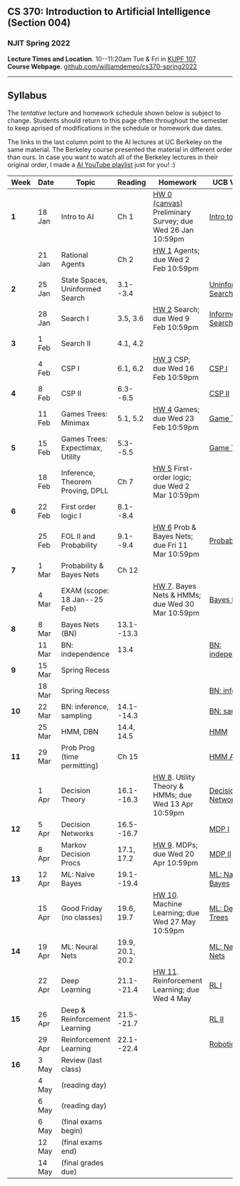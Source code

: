 ## CS 370: Introduction to Artificial Intelligence (Section 004)

### NJIT Spring 2022

**Lecture Times and Location**. 10--11:20am Tue & Fri in [KUPF 107][]  
**Course Webpage**. [github.com/williamdemeo/cs370-spring2022](https://github.com/williamdemeo/cs370-spring2022)

---

## Syllabus

The *tentative* lecture and homework schedule shown below is subject to change.  Students should return to this page often throughout the semester to keep aprised of modifications in the schedule or homework due dates.

The links in the last column point to the AI lectures at UC Berkeley on the same material.
The Berkeley course presented the material in different order than ours. In case you want to watch all of the Berkeley lectures in their original order, I made
a [AI YouTube playlist](https://youtube.com/playlist?list=PL5FJyaC2WsVndQJI9QtEhIMG2w8pYLN9u) just for you! :)


| **Week** | **Date** | **Topic**                        | **Reading**      | **Homework**                                                 | **UCB Videos**        |
|----------|----------|----------------------------------|------------------|--------------------------------------------------------------|-----------------------|
| **1**    | 18 Jan   | Intro to AI                      | Ch 1             | [HW 0 (canvas)][] Preliminary Survey; due Wed 26 Jan 10:59pm | [Intro to AI][]       |
|          | 21 Jan   | Rational Agents                  | Ch 2             | [HW 1][] Agents; due Wed 2 Feb 10:59pm                       |                       |
| **2**    | 25 Jan   | State Spaces, Uninformed Search  | 3.1--3.4         |                                                              | [Uninformed Search][] |
|          | 28 Jan   | Search I                         | 3.5, 3.6         | [HW 2][] Search; due Wed 9 Feb 10:59pm                       | [Informed Search][]   |
| **3**    | 1 Feb    | Search II                        | 4.1, 4.2         |                                                              |                       |
|          | 4 Feb    | CSP I                            | 6.1, 6.2         | [HW 3][] CSP; due Wed 16 Feb 10:59pm                         | [CSP I][]             |
| **4**    | 8 Feb    | CSP II                           | 6.3--6.5         |                                                              | [CSP II][]            |
|          | 11 Feb   | Games Trees: Minimax             | 5.1, 5.2         | [HW 4][] Games; due Wed 23 Feb 10:59pm                       | [Game Trees I][]      |
| **5**    | 15 Feb   | Games Trees: Expectimax, Utility | 5.3--5.5         |                                                              | [Game Trees II][]     |
|          | 18 Feb   | Inference, Theorem Proving, DPLL | Ch 7             | [HW 5][] First-order logic; due Wed 2 Mar 10:59pm            |                       |
| **6**    | 22 Feb   | First order logic I              | 8.1--8.4         |                                                              |                       |
|          | 25 Feb   | FOL II and Probability           | 9.1--9.4         | [HW 6][] Prob & Bayes Nets; due Fri 11 Mar 10:59pm           | [Probability][]       |
| **7**    | 1 Mar    | Probability & Bayes Nets         | Ch 12            |                                                              |                       |
|          | 4 Mar    | EXAM (scope: 18 Jan--25 Feb)     |                  | [HW 7][]. Bayes Nets & HMMs; due Wed 30 Mar 10:59pm          | [Bayes Nets][]        |
| **8**    | 8 Mar    | Bayes Nets (BN)                  | 13.1--13.3       |                                                              |                       |
|          | 11 Mar   | BN: independence                 | 13.4             |                                                              | [BN: independence][]  |
| **9**    | 15 Mar   | Spring Recess                    |                  |                                                              |                       |
|          | 18 Mar   | Spring Recess                    |                  |                                                              | [BN: inference][]     |
| **10**   | 22 Mar   | BN: inference, sampling          | 14.1--14.3       |                                                              | [BN: sampling][]      |
|          | 25 Mar   | HMM, DBN                         | 14.4, 14.5       |                                                              | [HMM][]               |
| **11**   | 29 Mar   | Prob Prog (time permitting)      | Ch 15            |                                                              | [HMM Apps][]          |
|          | 1 Apr    | Decision Theory                  | 16.1--16.3       | [HW 8][]. Utility Theory & HMMs; due Wed 13 Apr 10:59pm      | [Decision Networks][] |
| **12**   | 5 Apr    | Decision Networks                | 16.5--16.7       |                                                              | [MDP I][]             |
|          | 8 Apr    | Markov Decision Procs            | 17.1, 17.2       | [HW 9][]. MDPs; due Wed 20 Apr 10:59pm                       | [MDP II][]            |
| **13**   | 12 Apr   | ML: Naive Bayes                  | 19.1--19.4       |                                                              | [ML: Naive Bayes][]   |
|          | 15 Apr   | Good Friday (no classes)         | 19.6, 19.7       | [HW 10][]. Machine Learning; due Wed 27 May 10:59pm          | [ML: Decision Trees][] |
| **14**   | 19 Apr   | ML: Neural Nets                  | 19.9, 20.1, 20.2 |                                                              | [ML: Neural Nets][]   |
|          | 22 Apr   | Deep Learning                    | 21.1--21.4       | [HW 11][]. Reinforcement Learning; due Wed 4 May             | [RL I][]              |
| **15**   | 26 Apr   | Deep & Reinforcement Learning    | 21.5--21.7       |                                                              | [RL II][]             |
|          | 29 Apr   | Reinforcement Learning           | 22.1--22.4       |                                                              | [Robotics][]          |
| **16**   | 3 May    | Review (last class)              |                  |                                                              |                       |
|          | 4 May    | (reading day)                    |                  |                                                              |                       |
|          | 6 May    | (reading day)                    |                  |                                                              |                       |
|          | 6 May    | (final exams begin)              |                  |                                                              |                       |
|          | 12 May   | (final exams end)                |                  |                                                              |                       |
|          | 14 May   | (final grades due)               |                  |                                                              |                       |




[KUPF 107]: https://goo.gl/maps/GjhP3cjrMAJSzVFt5
[HW 0 (canvas)]: https://njit.instructure.com/courses/22602/quizzes
[HW 1]: https://www.gradescope.com/courses/361553
[HW 2]: https://www.gradescope.com/courses/361553
[HW 3]: https://www.gradescope.com/courses/361553
[HW 4]: https://www.gradescope.com/courses/361553
[HW 5]: https://www.gradescope.com/courses/361553
[HW 6]: https://www.gradescope.com/courses/361553
[HW 7]: https://www.gradescope.com/courses/361553
[HW 8]: https://www.gradescope.com/courses/361553
[HW 9]: https://www.gradescope.com/courses/361553
[HW 10]: https://www.gradescope.com/courses/361553
[HW 11]: https://www.gradescope.com/courses/361553
[Intro to AI]: https://www.youtube.com/watch?v=16Dir4QqCUg
[Uninformed Search]: https://youtu.be/-Xx0QSFYfIQ
[Informed Search]: https://youtu.be/Mlwrx7hbKPs
[CSP I]: https://youtu.be/81z2ANjQcH4
[CSP II]: https://youtu.be/_DXf6oaknHw
[Game Trees I]: https://youtu.be/v6RgZBjc8og
[Game Trees II]: https://youtu.be/n3A29GEzC6g
[MDP I]: https://youtu.be/4LW3H_Jinr4
[MDP II]: https://youtu.be/ZToWj64rxvQ
[RL I]: https://youtu.be/TiXS7vROBEg
[RL II]: https://youtu.be/XafrqwHfBKE
[Probability]: https://youtu.be/sMNbLXsvRig
[Bayes Nets]: https://youtu.be/T4l6ltMMcec
[BN: independence]: https://youtu.be/FUnOdyZZAaE
[BN: inference]: https://youtu.be/A1hYXGAUdmU
[BN: sampling]: https://youtu.be/kGngCS-1kjU
[Decision Networks]: https://youtu.be/19sr7yKV56I
[HMM]: https://youtu.be/eCZLhZu_U1I
[HMM Apps]: https://youtu.be/pNam9hbwg4g
[ML: Naive Bayes]: https://youtu.be/1nOb0vwWkAE
[ML: Neural Nets]: https://youtu.be/LERtLI2h_nQ
[ML: Decision Trees]: https://youtu.be/svW3I0cqfpw
[Robotics]: https://youtu.be/MxS1aYvYNNc
